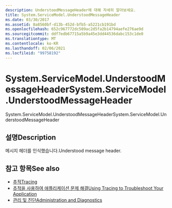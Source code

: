 ```yaml
---
description: UnderstoodMessageHeader에 대해 자세히 알아보세요.
title: System.ServiceModel.UnderstoodMessageHeader
ms.date: 03/30/2017
ms.assetid: 8a8560bf-d13b-452d-bfb5-a5221cb191bd
ms.openlocfilehash: 652c967772dc509ac2d5fa2b14794aefe276ae9d
ms.sourcegitcommit: ddf7edb67715a5b9a45e3dd44536dabc153c1de0
ms.translationtype: MT
ms.contentlocale: ko-KR
ms.lasthandoff: 02/06/2021
ms.locfileid: "99758192"
---
```

# <a name="systemservicemodelunderstoodmessageheader"></a><span data-ttu-id="a07dc-103">System.ServiceModel.UnderstoodMessageHeader</span><span class="sxs-lookup"><span data-stu-id="a07dc-103">System.ServiceModel.UnderstoodMessageHeader</span></span>

<span data-ttu-id="a07dc-104">System.ServiceModel.UnderstoodMessageHeader</span><span class="sxs-lookup"><span data-stu-id="a07dc-104">System.ServiceModel.UnderstoodMessageHeader</span></span>  
  
## <a name="description"></a><span data-ttu-id="a07dc-105">설명</span><span class="sxs-lookup"><span data-stu-id="a07dc-105">Description</span></span>  

 <span data-ttu-id="a07dc-106">메시지 헤더를 인식했습니다.</span><span class="sxs-lookup"><span data-stu-id="a07dc-106">Understood message header.</span></span>  
  
## <a name="see-also"></a><span data-ttu-id="a07dc-107">참고 항목</span><span class="sxs-lookup"><span data-stu-id="a07dc-107">See also</span></span>

- [<span data-ttu-id="a07dc-108">추적</span><span class="sxs-lookup"><span data-stu-id="a07dc-108">Tracing</span></span>](index.md)
- [<span data-ttu-id="a07dc-109">추적을 사용하여 애플리케이션 문제 해결</span><span class="sxs-lookup"><span data-stu-id="a07dc-109">Using Tracing to Troubleshoot Your Application</span></span>](using-tracing-to-troubleshoot-your-application.md)
- [<span data-ttu-id="a07dc-110">관리 및 진단</span><span class="sxs-lookup"><span data-stu-id="a07dc-110">Administration and Diagnostics</span></span>](../index.md)
